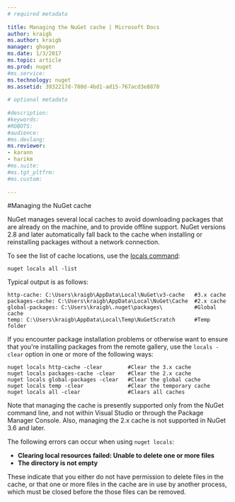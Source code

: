 ```yaml
--- 
# required metadata 
 
title: Managing the NuGet cache | Microsoft Docs
author: kraigb 
ms.author: kraigb 
manager: ghogen 
ms.date: 1/3/2017 
ms.topic: article 
ms.prod: nuget 
#ms.service: 
ms.technology: nuget 
ms.assetid: 3932217d-780d-4bd1-ad15-767acd3e8870
 
# optional metadata 
 
#description: 
#keywords: 
#ROBOTS: 
#audience: 
#ms.devlang: 
ms.reviewer:  
- karann 
- harikm 
#ms.suite:  
#ms.tgt_pltfrm: 
#ms.custom: 
 
--- 
```



#Managing the NuGet cache

NuGet manages several local caches to avoid downloading packages that are already on the machine, and to provide offline support. NuGet versions 2.8 and later automatically fall back to the cache when installing or reinstalling packages without a network connection.  

To see the list of cache locations, use the [locals command](../tools/nuget.exe-cli-reference.md#locals):

	nuget locals all -list
     
Typical output is as follows:
	
	http-cache: C:\Users\kraigb\AppData\Local\NuGet\v3-cache   #3.x cache
	packages-cache: C:\Users\kraigb\AppData\Local\NuGet\Cache  #2.x cache
	global-packages: C:\Users\kraigb\.nuget\packages\          #Global cache
	temp: C:\Users\kraigb\AppData\Local\Temp\NuGetScratch      #Temp folder

If you encounter package installation problems or otherwise want to ensure that you're installing packages from the remote gallery, use the `locals -clear` option in one or more of the following ways:

	nuget locals http-cache -clear        #Clear the 3.x cache
	nuget locals packages-cache -clear    #Clear the 2.x cache
	nuget locals global-packages -clear   #Clear the global cache
    nuget locals temp -clear              #Clear the temporary cache
    nuget locals all -clear               #Clears all caches
 
Note that managing the cache is presently supported only from the NuGet command line, and not within Visual Studio or through the Package Manager Console. Also, managing the 2.x cache is not supported in NuGet 3.6 and later.

The following errors can occur when using `nuget locals`:
 
* **Clearing local resources failed: Unable to delete one or more files**
* **The directory is not empty**

These indicate that you either do not have permission to delete files in the cache, or that one or more files in the cache are in use by another process, which must be closed before the those files can be removed.
